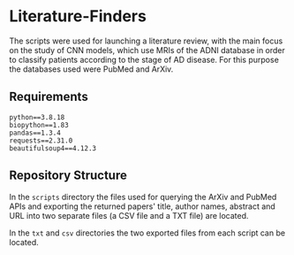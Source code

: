 # Literature-Finders

The scripts were used for launching a literature review, with the main focus on the study of CNN models, which use MRIs of the ADNI database in order to classify patients according to the stage of AD disease. For this purpose the databases used were PubMed and ArXiv.

## Requirements

```
python==3.8.18
biopython==1.83
pandas==1.3.4
requests==2.31.0
beautifulsoup4==4.12.3
```

## Repository Structure

In the `scripts` directory the files used for querying the ArXiv and PubMed APIs and exporting the returned papers' title, author names, abstract and URL into two separate files (a CSV file and a TXT file) are located.

In the `txt` and `csv` directories the two exported files from each script can be located.
